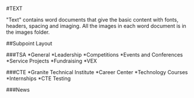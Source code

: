 #TEXT

"Text" contains word documents that give the basic content with fonts, headers, spacing and imaging.
All the images in each word document is in the images folder.

##Subpoint Layout

###TSA
  *General
  *Leadership
  *Competitions
  *Events and Conferences
  *Service Projects
  *Fundraising
  *VEX

###CTE
  *Granite Technical Institute
  *Career Center
  *Technology Courses
  *Internships
  *CTE Testing

###News


